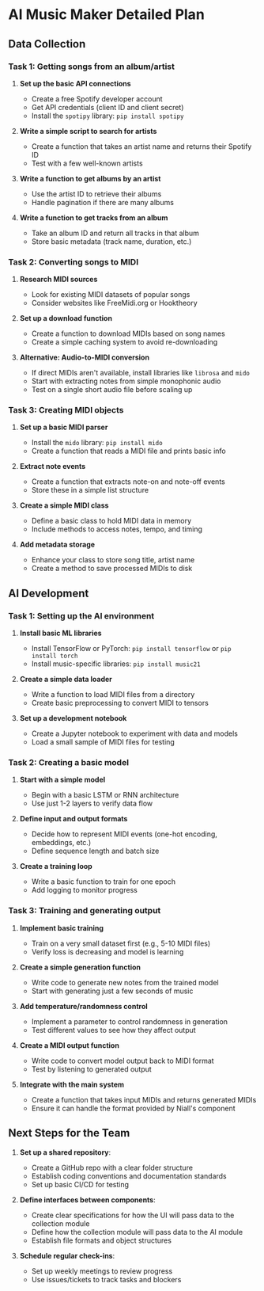 # AI Music Maker Detailed Plan

## Data Collection

### Task 1: Getting songs from an album/artist
1. **Set up the basic API connections**
   - Create a free Spotify developer account
   - Get API credentials (client ID and client secret)
   - Install the `spotipy` library: `pip install spotipy`

2. **Write a simple script to search for artists**
   - Create a function that takes an artist name and returns their Spotify ID
   - Test with a few well-known artists

3. **Write a function to get albums by an artist**
   - Use the artist ID to retrieve their albums
   - Handle pagination if there are many albums

4. **Write a function to get tracks from an album**
   - Take an album ID and return all tracks in that album
   - Store basic metadata (track name, duration, etc.)

### Task 2: Converting songs to MIDI
1. **Research MIDI sources**
   - Look for existing MIDI datasets of popular songs
   - Consider websites like FreeMidi.org or Hooktheory

2. **Set up a download function**
   - Create a function to download MIDIs based on song names
   - Create a simple caching system to avoid re-downloading

3. **Alternative: Audio-to-MIDI conversion**
   - If direct MIDIs aren't available, install libraries like `librosa` and `mido`
   - Start with extracting notes from simple monophonic audio
   - Test on a single short audio file before scaling up

### Task 3: Creating MIDI objects
1. **Set up a basic MIDI parser**
   - Install the `mido` library: `pip install mido`
   - Create a function that reads a MIDI file and prints basic info

2. **Extract note events**
   - Create a function that extracts note-on and note-off events
   - Store these in a simple list structure

3. **Create a simple MIDI class**
   - Define a basic class to hold MIDI data in memory
   - Include methods to access notes, tempo, and timing

4. **Add metadata storage**
   - Enhance your class to store song title, artist name
   - Create a method to save processed MIDIs to disk

## AI Development

### Task 1: Setting up the AI environment
1. **Install basic ML libraries**
   - Install TensorFlow or PyTorch: `pip install tensorflow` or `pip install torch`
   - Install music-specific libraries: `pip install music21`

2. **Create a simple data loader**
   - Write a function to load MIDI files from a directory
   - Create basic preprocessing to convert MIDI to tensors

3. **Set up a development notebook**
   - Create a Jupyter notebook to experiment with data and models
   - Load a small sample of MIDI files for testing

### Task 2: Creating a basic model
1. **Start with a simple model**
   - Begin with a basic LSTM or RNN architecture
   - Use just 1-2 layers to verify data flow

2. **Define input and output formats**
   - Decide how to represent MIDI events (one-hot encoding, embeddings, etc.)
   - Define sequence length and batch size

3. **Create a training loop**
   - Write a basic function to train for one epoch
   - Add logging to monitor progress

### Task 3: Training and generating output
1. **Implement basic training**
   - Train on a very small dataset first (e.g., 5-10 MIDI files)
   - Verify loss is decreasing and model is learning

2. **Create a simple generation function**
   - Write code to generate new notes from the trained model
   - Start with generating just a few seconds of music

3. **Add temperature/randomness control**
   - Implement a parameter to control randomness in generation
   - Test different values to see how they affect output

4. **Create a MIDI output function**
   - Write code to convert model output back to MIDI format
   - Test by listening to generated output

5. **Integrate with the main system**
   - Create a function that takes input MIDIs and returns generated MIDIs
   - Ensure it can handle the format provided by Niall's component

## Next Steps for the Team

1. **Set up a shared repository**:
   - Create a GitHub repo with a clear folder structure
   - Establish coding conventions and documentation standards
   - Set up basic CI/CD for testing

2. **Define interfaces between components**:
   - Create clear specifications for how the UI will pass data to the collection module
   - Define how the collection module will pass data to the AI module
   - Establish file formats and object structures

3. **Schedule regular check-ins**:
   - Set up weekly meetings to review progress
   - Use issues/tickets to track tasks and blockers